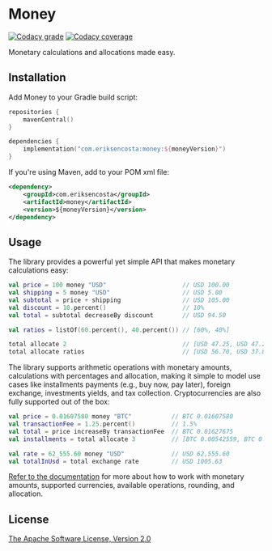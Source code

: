 # Money

[![Codacy grade](https://img.shields.io/codacy/grade/a6fc46b250fd447d881922b200214d03)](https://app.codacy.com/gh/eriksencosta/money/dashboard)
[![Codacy coverage](https://img.shields.io/codacy/coverage/a6fc46b250fd447d881922b200214d03)](https://app.codacy.com/gh/eriksencosta/money/coverage)

Monetary calculations and allocations made easy.

## Installation

Add Money to your Gradle build script:

```kotlin
repositories {
    mavenCentral()
}

dependencies {
    implementation("com.eriksencosta:money:${moneyVersion}")
}
```

If you're using Maven, add to your POM xml file:

```xml
<dependency>
    <groupId>com.eriksencosta</groupId>
    <artifactId>money</artifactId>
    <version>${moneyVersion}</version>
</dependency>
```

## Usage

The library provides a powerful yet simple API that makes monetary calculations easy:

```kotlin
val price = 100 money "USD"                     // USD 100.00
val shipping = 5 money "USD"                    // USD 5.00
val subtotal = price + shipping                 // USD 105.00
val discount = 10.percent()                     // 10%
val total = subtotal decreaseBy discount        // USD 94.50

val ratios = listOf(60.percent(), 40.percent()) // [60%, 40%]

total allocate 2                                // [USD 47.25, USD 47.25]
total allocate ratios                           // [USD 56.70, USD 37.80]
```

The library supports arithmetic operations with monetary amounts, calculations with percentages and allocation, making
it simple to model use cases like installments payments (e.g., buy now, pay later), foreign exchange, investments
yields, and tax collection. Cryptocurrencies are also fully supported out of the box:

```kotlin
val price = 0.01607580 money "BTC"           // BTC 0.01607580
val transactionFee = 1.25.percent()          // 1.5%
val total = price increaseBy transactionFee  // BTC 0.01627675
val installments = total allocate 3          // [BTC 0.00542559, BTC 0.00542558, BTC 0.00542558]

val rate = 62_555.60 money "USD"             // USD 62,555.60
val totalInUsd = total exchange rate         // USD 1005.63
```

[Refer to the documentation](docs/README.md) for more about how to work with monetary amounts, supported currencies,
available operations, rounding, and allocation.

## License

[The Apache Software License, Version 2.0](https://choosealicense.com/licenses/apache/)
